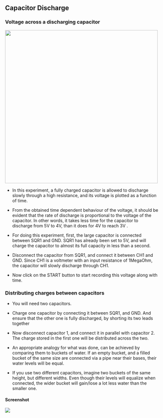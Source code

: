 Capacitor Discharge
---

### Voltage across a discharging capacitor

<img src="https://fossasia.github.io/pslab-experiments/images/schematics/CAP_DISCHARGE.svg" width=500 height=500>

* In this experiment, a fully charged capacitor is allowed to discharge slowly through a high resistance, and its voltage is plotted as a function of time.

* From the obtained time dependent behaviour of the voltage, it should be evident that the rate of discharge is proportional to the voltage of the capacitor. In other words, it takes less time for the capacitor to discharge from 5V to 4V, than it does for 4V to reach 3V .

* For doing this experiment, first, the large capacitor is connected between SQR1 and GND. SQR1 has already been set to 5V, and will charge the capacitor to almost its full capacity in less than a second.

* Disconnect the capacitor from SQR1, and connect it between CH1 and GND.  Since CH1 is a voltmeter with an input resistance of 1MegaOhm, the capacitor will slowly discharge through CH1.

* Now click on the START button to start recording this voltage along with time.

### Distributing charges between capacitors
	
* You will need two capacitors.

* Charge one capacitor by connecting it between SQR1, and GND. And ensure that the other one is fully discharged, by shorting its two leads together

* Now disconnect capacitor 1, and connect it in parallel with capacitor 2. The charge stored in the first one will be distributed across the two.

* An appropriate analogy for what was done, can be achieved by comparing them to buckets of water. If an empty bucket, and a filled bucket of the same size are connected via a pipe near their bases, their water levels will be equal.

* If you use two different capacitors, imagine two buckets of the same height, but different widths. Even though their levels will equalize when connected, the wider bucket will gain/lose a lot less water than the smaller one.

#### Screenshot

<img src="https://fossasia.github.io/pslab-experiments/images/screenshots/CAP_DISCHARGE.png">
